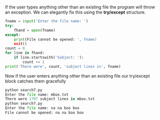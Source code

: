 If the user types anything other than an existing file the program will throw an exception.
We can elegantly fix this using  the **try/except** structure.
```python
fname = input('Enter the file name: ')
try:
    fhand = open(fname)
except:
    print(File cannot be opened: ', fname)
    exit()
count = 0
for line in fhand:
    if line.startswith('Subject: '):
        count += 1
print('There were', count, 'subject lines in', fname)
```

Now if the user enters anything other than an existing file our try/except block catches them gracefully
```python
python search7.py
Enter the file name: mbox.txt
There were 1797 subject lines in mbox.txt
python search7.py
Enter the file name: na na boo boo
File cannot be opened: na na boo boo
```